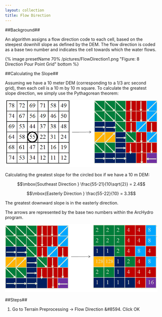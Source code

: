 ```yaml
---
layout: collection
title: Flow Direction
---
```


##Background##

An algorithm assigns a flow direction code to each cell, based on the steepest downhill slope as defined by the DEM. The flow direction is coded as a base two number and indicates the cell towards which the water flows.

{% image presetName 70% /pictures/FlowDirection1.png "Figure: 8 Direction Pour Point Grid" bottom %}

##Calculating the Slope##

Assuming we have a 10 meter DEM (corresponding to a 1/3 arc second grid), then each cell is a 10 m by 10 m square. To calculate the greatest slope direction, we simply use the Pythagorean theorem:

<a href="/pictures/FlowDirection2.png"><img src="/pictures/FlowDirection2.png"></a>

Calculating the greatest slope for the circled box if we have a 10 m DEM:

$$\mbox{Southeast Direction } \frac{55-21}{10\sqrt{2}} = 2.4$$

$$\mbox{Easterly Direction } \frac{55-22}{10} = 3.3$$

The greatest downward slope is in the easterly direction.


The arrows are represented by the base two numbers within the ArcHydro program.

<a href="/pictures/FlowDirection3.png"><img src="/pictures/FlowDirection3.png"></a>


##Steps##

1. Go to Terrain Preprocessing &#8594; Flow Direction &#8594. Click OK

